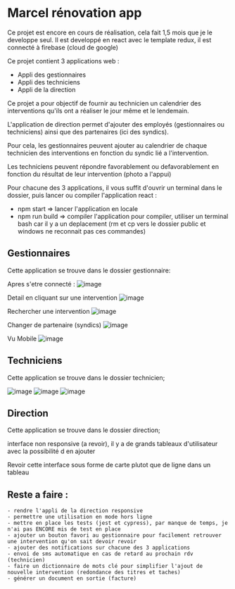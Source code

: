 # Marcel rénovation app

Ce projet est encore en cours de réalisation, cela fait 1,5 mois que je le developpe seul.
Il est developpé en react avec le template redux, il est connecté à firebase (cloud de google)

Ce projet contient 3 applications web :
- Appli des gestionnaires
- Appli des techniciens
- Appli de la direction

Ce projet a pour objectif de fournir au technicien un calendrier des interventions qu'ils ont a réaliser le jour même et le lendemain.

L'application de direction permet d'ajouter des employés (gestionnaires ou techniciens) ainsi que des partenaires (ici des syndics).

Pour cela, les gestionnaires peuvent ajouter au calendrier de chaque technicien des interventions en fonction du syndic lié a l'intervention.

Les techniciens peuvent répondre favorablement ou defavorablement en fonction du résultat de leur intervention (photo a l'appui)

Pour chacune des 3 applications, il vous suffit d'ouvrir un terminal dans le dossier, puis lancer ou compiler l'application react :
- npm start => lancer l'application en locale
- npm run build => compiler l'application 
pour compiler, utiliser un terminal bash car il y a un deplacement (rm et cp vers le dossier public et windows ne reconnait pas ces commandes)

## Gestionnaires

Cette application se trouve dans le dossier gestionnaire:

Apres s'etre connecté :
![image](https://github.com/davidaverbouch/marcelRenov/blob/master/gestionnaire1.png)

Detail en cliquant sur une intervention
![image](https://github.com/davidaverbouch/marcelRenov/blob/master/gestionnaire2.png)

Rechercher une intervention
![image](https://github.com/davidaverbouch/marcelRenov/blob/master/gestionnaire3.png)

Changer de partenaire (syndics)
![image](https://github.com/davidaverbouch/marcelRenov/blob/master/gestionnaire4.png)

Vu Mobile
![image](https://github.com/davidaverbouch/marcelRenov/blob/master/gestionnaire5.png)

## Techniciens

Cette application se trouve dans le dossier technicien;

![image](https://github.com/davidaverbouch/marcelRenov/blob/master/technicien1.png)
![image](https://github.com/davidaverbouch/marcelRenov/blob/master/technicien2.png)
![image](https://github.com/davidaverbouch/marcelRenov/blob/master/technicien3.png)

## Direction

Cette application se trouve dans le dossier direction;

interface non responsive (a revoir), il y a de grands tableaux d'utilisateur avec la possibilité d en ajouter

Revoir cette interface sous forme de carte plutot que de ligne dans un tableau


## Reste a faire :

    - rendre l'appli de la direction responsive
    - permettre une utilisation en mode hors ligne
    - mettre en place les tests (jest et cypress), par manque de temps, je n'ai pas ENCORE mis de test en place
    - ajouter un bouton favori au gestionnaire pour facilement retrouver une intervention qu'on sait devoir revoir
    - ajouter des notifications sur chacune des 3 applications
    - envoi de sms automatique en cas de retard au prochain rdv (technicien)
    - faire un dictionnaire de mots clé pour simplifier l'ajout de nouvelle intervention (redondance des titres et taches)
    - générer un document en sortie (facture)